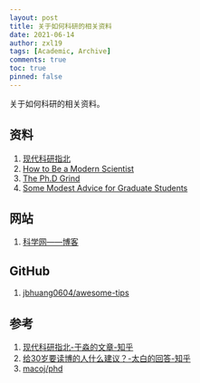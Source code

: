 ```yaml
---
layout: post
title: 关于如何科研的相关资料
date: 2021-06-14
author: zxl19
tags: [Academic, Archive]
comments: true
toc: true
pinned: false
---
```


关于如何科研的相关资料。

<!-- more -->

## 资料

1. [现代科研指北](https://github.com/yufree/sciguide)
2. [How to Be a Modern Scientist](https://users.metu.edu.tr/ccandan/other/modern_scientist_preview_first_15_pages_Jan_2018.pdf)
3. [The Ph.D Grind](http://pgbovine.net/PhD-memoir/pguo-PhD-grind.pdf)
4. [Some Modest Advice for Graduate Students](https://www.researchgate.net/publication/255653424_SOME_MODEST_ADVICE_FOR_GRADUATE_STUDENTS)

## 网站

1. [科学网——博客](http://blog.sciencenet.cn/blog.php)

## GitHub

1. [jbhuang0604/awesome-tips](https://github.com/jbhuang0604/awesome-tips)

## 参考

1. [现代科研指北-于淼的文章-知乎](https://zhuanlan.zhihu.com/p/305646861)
2. [给30岁要读博的人什么建议？-太白的回答-知乎](https://www.zhihu.com/question/321599275/answer/1728207632)
3. [macoj/phd](https://github.com/macoj/phd)
